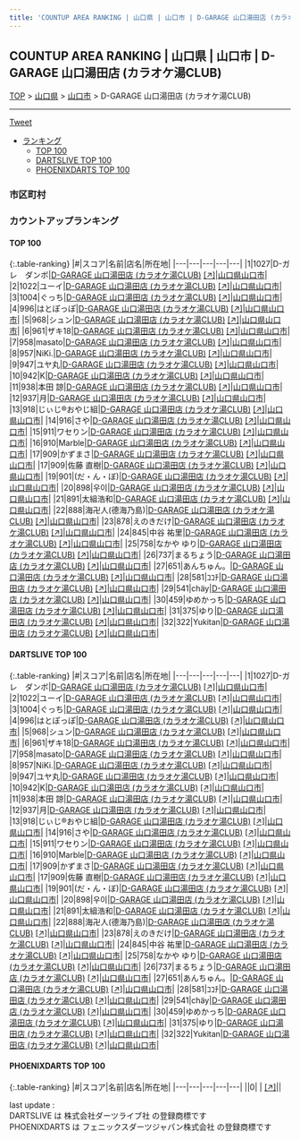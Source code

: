 ```yaml
---
title: 'COUNTUP AREA RANKING | 山口県 | 山口市 | D-GARAGE 山口湯田店 (カラオケ湯CLUB)'
---
```

## COUNTUP AREA RANKING | 山口県 | 山口市 | D-GARAGE 山口湯田店 (カラオケ湯CLUB)

[TOP](/darts/rank/) > [山口県](/darts/rank/山口県/) > [山口市](/darts/rank/山口県/山口市/) > D-GARAGE 山口湯田店 (カラオケ湯CLUB)

___

<a href="https://twitter.com/share?ref_src=twsrc%5Etfw" data-text="COUNTUP AREA RANKING | 山口県山口市D-GARAGE 山口湯田店 (カラオケ湯CLUB)" class="twitter-share-button" data-hashtags="DARTSLIVE,PHOENIXDARTS,darts,ダーツ" data-show-count="false">Tweet</a>

* [ランキング](#カウントアップランキング)
    * [TOP 100](#top-100)
    * [DARTSLIVE TOP 100](#dartslive-top-100)
    * [PHOENIXDARTS TOP 100](#phoenixdarts-top-100)

### 市区町村

<ul>

</ul>

### カウントアップランキング

#### TOP 100



{:.table-ranking}
|#|スコア|名前|店名|所在地|
|---|---|---|---|---|
|1|1027|<span class="rank-name-dl">D-ガレ　ダンボ</span>|<a href="/darts/rank/shops/ece0bf5d28422eb7fec1ae84bb28bd87.html">D-GARAGE 山口湯田店 (カラオケ湯CLUB)</a> <a href="https://search.dartslive.com/jp/shop/ece0bf5d28422eb7fec1ae84bb28bd87">[↗]</a>|<a href="/darts/rank/山口県/山口市">山口県山口市</a>|
|2|1022|<span class="rank-name-dl">ユーイ</span>|<a href="/darts/rank/shops/ece0bf5d28422eb7fec1ae84bb28bd87.html">D-GARAGE 山口湯田店 (カラオケ湯CLUB)</a> <a href="https://search.dartslive.com/jp/shop/ece0bf5d28422eb7fec1ae84bb28bd87">[↗]</a>|<a href="/darts/rank/山口県/山口市">山口県山口市</a>|
|3|1004|<span class="rank-name-dl">ぐっち</span>|<a href="/darts/rank/shops/ece0bf5d28422eb7fec1ae84bb28bd87.html">D-GARAGE 山口湯田店 (カラオケ湯CLUB)</a> <a href="https://search.dartslive.com/jp/shop/ece0bf5d28422eb7fec1ae84bb28bd87">[↗]</a>|<a href="/darts/rank/山口県/山口市">山口県山口市</a>|
|4|996|<span class="rank-name-dl">はとぽっぽ</span>|<a href="/darts/rank/shops/ece0bf5d28422eb7fec1ae84bb28bd87.html">D-GARAGE 山口湯田店 (カラオケ湯CLUB)</a> <a href="https://search.dartslive.com/jp/shop/ece0bf5d28422eb7fec1ae84bb28bd87">[↗]</a>|<a href="/darts/rank/山口県/山口市">山口県山口市</a>|
|5|968|<span class="rank-name-dl">シュン</span>|<a href="/darts/rank/shops/ece0bf5d28422eb7fec1ae84bb28bd87.html">D-GARAGE 山口湯田店 (カラオケ湯CLUB)</a> <a href="https://search.dartslive.com/jp/shop/ece0bf5d28422eb7fec1ae84bb28bd87">[↗]</a>|<a href="/darts/rank/山口県/山口市">山口県山口市</a>|
|6|961|<span class="rank-name-dl">ザキ18</span>|<a href="/darts/rank/shops/ece0bf5d28422eb7fec1ae84bb28bd87.html">D-GARAGE 山口湯田店 (カラオケ湯CLUB)</a> <a href="https://search.dartslive.com/jp/shop/ece0bf5d28422eb7fec1ae84bb28bd87">[↗]</a>|<a href="/darts/rank/山口県/山口市">山口県山口市</a>|
|7|958|<span class="rank-name-dl">masato</span>|<a href="/darts/rank/shops/ece0bf5d28422eb7fec1ae84bb28bd87.html">D-GARAGE 山口湯田店 (カラオケ湯CLUB)</a> <a href="https://search.dartslive.com/jp/shop/ece0bf5d28422eb7fec1ae84bb28bd87">[↗]</a>|<a href="/darts/rank/山口県/山口市">山口県山口市</a>|
|8|957|<span class="rank-name-dl">NiKi.</span>|<a href="/darts/rank/shops/ece0bf5d28422eb7fec1ae84bb28bd87.html">D-GARAGE 山口湯田店 (カラオケ湯CLUB)</a> <a href="https://search.dartslive.com/jp/shop/ece0bf5d28422eb7fec1ae84bb28bd87">[↗]</a>|<a href="/darts/rank/山口県/山口市">山口県山口市</a>|
|9|947|<span class="rank-name-dl">ユヤ丸</span>|<a href="/darts/rank/shops/ece0bf5d28422eb7fec1ae84bb28bd87.html">D-GARAGE 山口湯田店 (カラオケ湯CLUB)</a> <a href="https://search.dartslive.com/jp/shop/ece0bf5d28422eb7fec1ae84bb28bd87">[↗]</a>|<a href="/darts/rank/山口県/山口市">山口県山口市</a>|
|10|942|<span class="rank-name-dl">K</span>|<a href="/darts/rank/shops/ece0bf5d28422eb7fec1ae84bb28bd87.html">D-GARAGE 山口湯田店 (カラオケ湯CLUB)</a> <a href="https://search.dartslive.com/jp/shop/ece0bf5d28422eb7fec1ae84bb28bd87">[↗]</a>|<a href="/darts/rank/山口県/山口市">山口県山口市</a>|
|11|938|<span class="rank-name-dl">本田 諒</span>|<a href="/darts/rank/shops/ece0bf5d28422eb7fec1ae84bb28bd87.html">D-GARAGE 山口湯田店 (カラオケ湯CLUB)</a> <a href="https://search.dartslive.com/jp/shop/ece0bf5d28422eb7fec1ae84bb28bd87">[↗]</a>|<a href="/darts/rank/山口県/山口市">山口県山口市</a>|
|12|937|<span class="rank-name-dl">月</span>|<a href="/darts/rank/shops/ece0bf5d28422eb7fec1ae84bb28bd87.html">D-GARAGE 山口湯田店 (カラオケ湯CLUB)</a> <a href="https://search.dartslive.com/jp/shop/ece0bf5d28422eb7fec1ae84bb28bd87">[↗]</a>|<a href="/darts/rank/山口県/山口市">山口県山口市</a>|
|13|918|<span class="rank-name-dl">じぃじ®おやじ組</span>|<a href="/darts/rank/shops/ece0bf5d28422eb7fec1ae84bb28bd87.html">D-GARAGE 山口湯田店 (カラオケ湯CLUB)</a> <a href="https://search.dartslive.com/jp/shop/ece0bf5d28422eb7fec1ae84bb28bd87">[↗]</a>|<a href="/darts/rank/山口県/山口市">山口県山口市</a>|
|14|916|<span class="rank-name-dl">さや</span>|<a href="/darts/rank/shops/ece0bf5d28422eb7fec1ae84bb28bd87.html">D-GARAGE 山口湯田店 (カラオケ湯CLUB)</a> <a href="https://search.dartslive.com/jp/shop/ece0bf5d28422eb7fec1ae84bb28bd87">[↗]</a>|<a href="/darts/rank/山口県/山口市">山口県山口市</a>|
|15|911|<span class="rank-name-dl">ワセりン</span>|<a href="/darts/rank/shops/ece0bf5d28422eb7fec1ae84bb28bd87.html">D-GARAGE 山口湯田店 (カラオケ湯CLUB)</a> <a href="https://search.dartslive.com/jp/shop/ece0bf5d28422eb7fec1ae84bb28bd87">[↗]</a>|<a href="/darts/rank/山口県/山口市">山口県山口市</a>|
|16|910|<span class="rank-name-dl">Marble</span>|<a href="/darts/rank/shops/ece0bf5d28422eb7fec1ae84bb28bd87.html">D-GARAGE 山口湯田店 (カラオケ湯CLUB)</a> <a href="https://search.dartslive.com/jp/shop/ece0bf5d28422eb7fec1ae84bb28bd87">[↗]</a>|<a href="/darts/rank/山口県/山口市">山口県山口市</a>|
|17|909|<span class="rank-name-dl">かずまさ</span>|<a href="/darts/rank/shops/ece0bf5d28422eb7fec1ae84bb28bd87.html">D-GARAGE 山口湯田店 (カラオケ湯CLUB)</a> <a href="https://search.dartslive.com/jp/shop/ece0bf5d28422eb7fec1ae84bb28bd87">[↗]</a>|<a href="/darts/rank/山口県/山口市">山口県山口市</a>|
|17|909|<span class="rank-name-dl">佐藤 直樹</span>|<a href="/darts/rank/shops/ece0bf5d28422eb7fec1ae84bb28bd87.html">D-GARAGE 山口湯田店 (カラオケ湯CLUB)</a> <a href="https://search.dartslive.com/jp/shop/ece0bf5d28422eb7fec1ae84bb28bd87">[↗]</a>|<a href="/darts/rank/山口県/山口市">山口県山口市</a>|
|19|901|<span class="rank-name-dl">(だ・ん・ぼ)</span>|<a href="/darts/rank/shops/ece0bf5d28422eb7fec1ae84bb28bd87.html">D-GARAGE 山口湯田店 (カラオケ湯CLUB)</a> <a href="https://search.dartslive.com/jp/shop/ece0bf5d28422eb7fec1ae84bb28bd87">[↗]</a>|<a href="/darts/rank/山口県/山口市">山口県山口市</a>|
|20|898|<span class="rank-name-dl">우이</span>|<a href="/darts/rank/shops/ece0bf5d28422eb7fec1ae84bb28bd87.html">D-GARAGE 山口湯田店 (カラオケ湯CLUB)</a> <a href="https://search.dartslive.com/jp/shop/ece0bf5d28422eb7fec1ae84bb28bd87">[↗]</a>|<a href="/darts/rank/山口県/山口市">山口県山口市</a>|
|21|891|<span class="rank-name-dl">太組浩和</span>|<a href="/darts/rank/shops/ece0bf5d28422eb7fec1ae84bb28bd87.html">D-GARAGE 山口湯田店 (カラオケ湯CLUB)</a> <a href="https://search.dartslive.com/jp/shop/ece0bf5d28422eb7fec1ae84bb28bd87">[↗]</a>|<a href="/darts/rank/山口県/山口市">山口県山口市</a>|
|22|888|<span class="rank-name-dl">海卍人(德海乃島)</span>|<a href="/darts/rank/shops/ece0bf5d28422eb7fec1ae84bb28bd87.html">D-GARAGE 山口湯田店 (カラオケ湯CLUB)</a> <a href="https://search.dartslive.com/jp/shop/ece0bf5d28422eb7fec1ae84bb28bd87">[↗]</a>|<a href="/darts/rank/山口県/山口市">山口県山口市</a>|
|23|878|<span class="rank-name-dl">えのきだけ</span>|<a href="/darts/rank/shops/ece0bf5d28422eb7fec1ae84bb28bd87.html">D-GARAGE 山口湯田店 (カラオケ湯CLUB)</a> <a href="https://search.dartslive.com/jp/shop/ece0bf5d28422eb7fec1ae84bb28bd87">[↗]</a>|<a href="/darts/rank/山口県/山口市">山口県山口市</a>|
|24|845|<span class="rank-name-dl">中谷 祐里</span>|<a href="/darts/rank/shops/ece0bf5d28422eb7fec1ae84bb28bd87.html">D-GARAGE 山口湯田店 (カラオケ湯CLUB)</a> <a href="https://search.dartslive.com/jp/shop/ece0bf5d28422eb7fec1ae84bb28bd87">[↗]</a>|<a href="/darts/rank/山口県/山口市">山口県山口市</a>|
|25|758|<span class="rank-name-dl">なかや ゆり</span>|<a href="/darts/rank/shops/ece0bf5d28422eb7fec1ae84bb28bd87.html">D-GARAGE 山口湯田店 (カラオケ湯CLUB)</a> <a href="https://search.dartslive.com/jp/shop/ece0bf5d28422eb7fec1ae84bb28bd87">[↗]</a>|<a href="/darts/rank/山口県/山口市">山口県山口市</a>|
|26|737|<span class="rank-name-dl">まるちょう</span>|<a href="/darts/rank/shops/ece0bf5d28422eb7fec1ae84bb28bd87.html">D-GARAGE 山口湯田店 (カラオケ湯CLUB)</a> <a href="https://search.dartslive.com/jp/shop/ece0bf5d28422eb7fec1ae84bb28bd87">[↗]</a>|<a href="/darts/rank/山口県/山口市">山口県山口市</a>|
|27|651|<span class="rank-name-dl">あんちゅん。</span>|<a href="/darts/rank/shops/ece0bf5d28422eb7fec1ae84bb28bd87.html">D-GARAGE 山口湯田店 (カラオケ湯CLUB)</a> <a href="https://search.dartslive.com/jp/shop/ece0bf5d28422eb7fec1ae84bb28bd87">[↗]</a>|<a href="/darts/rank/山口県/山口市">山口県山口市</a>|
|28|581|<span class="rank-name-dl">ｺｺﾁ</span>|<a href="/darts/rank/shops/ece0bf5d28422eb7fec1ae84bb28bd87.html">D-GARAGE 山口湯田店 (カラオケ湯CLUB)</a> <a href="https://search.dartslive.com/jp/shop/ece0bf5d28422eb7fec1ae84bb28bd87">[↗]</a>|<a href="/darts/rank/山口県/山口市">山口県山口市</a>|
|29|541|<span class="rank-name-dl">chäy</span>|<a href="/darts/rank/shops/ece0bf5d28422eb7fec1ae84bb28bd87.html">D-GARAGE 山口湯田店 (カラオケ湯CLUB)</a> <a href="https://search.dartslive.com/jp/shop/ece0bf5d28422eb7fec1ae84bb28bd87">[↗]</a>|<a href="/darts/rank/山口県/山口市">山口県山口市</a>|
|30|459|<span class="rank-name-dl">ゆめかっち</span>|<a href="/darts/rank/shops/ece0bf5d28422eb7fec1ae84bb28bd87.html">D-GARAGE 山口湯田店 (カラオケ湯CLUB)</a> <a href="https://search.dartslive.com/jp/shop/ece0bf5d28422eb7fec1ae84bb28bd87">[↗]</a>|<a href="/darts/rank/山口県/山口市">山口県山口市</a>|
|31|375|<span class="rank-name-dl">ゆり</span>|<a href="/darts/rank/shops/ece0bf5d28422eb7fec1ae84bb28bd87.html">D-GARAGE 山口湯田店 (カラオケ湯CLUB)</a> <a href="https://search.dartslive.com/jp/shop/ece0bf5d28422eb7fec1ae84bb28bd87">[↗]</a>|<a href="/darts/rank/山口県/山口市">山口県山口市</a>|
|32|322|<span class="rank-name-dl">Yukitan</span>|<a href="/darts/rank/shops/ece0bf5d28422eb7fec1ae84bb28bd87.html">D-GARAGE 山口湯田店 (カラオケ湯CLUB)</a> <a href="https://search.dartslive.com/jp/shop/ece0bf5d28422eb7fec1ae84bb28bd87">[↗]</a>|<a href="/darts/rank/山口県/山口市">山口県山口市</a>|


#### DARTSLIVE TOP 100



{:.table-ranking}
|#|スコア|名前|店名|所在地|
|---|---|---|---|---|
|1|1027|<span class="rank-name-dl">D-ガレ　ダンボ</span>|<a href="/darts/rank/shops/ece0bf5d28422eb7fec1ae84bb28bd87.html">D-GARAGE 山口湯田店 (カラオケ湯CLUB)</a> <a href="https://search.dartslive.com/jp/shop/ece0bf5d28422eb7fec1ae84bb28bd87">[↗]</a>|<a href="/darts/rank/山口県/山口市">山口県山口市</a>|
|2|1022|<span class="rank-name-dl">ユーイ</span>|<a href="/darts/rank/shops/ece0bf5d28422eb7fec1ae84bb28bd87.html">D-GARAGE 山口湯田店 (カラオケ湯CLUB)</a> <a href="https://search.dartslive.com/jp/shop/ece0bf5d28422eb7fec1ae84bb28bd87">[↗]</a>|<a href="/darts/rank/山口県/山口市">山口県山口市</a>|
|3|1004|<span class="rank-name-dl">ぐっち</span>|<a href="/darts/rank/shops/ece0bf5d28422eb7fec1ae84bb28bd87.html">D-GARAGE 山口湯田店 (カラオケ湯CLUB)</a> <a href="https://search.dartslive.com/jp/shop/ece0bf5d28422eb7fec1ae84bb28bd87">[↗]</a>|<a href="/darts/rank/山口県/山口市">山口県山口市</a>|
|4|996|<span class="rank-name-dl">はとぽっぽ</span>|<a href="/darts/rank/shops/ece0bf5d28422eb7fec1ae84bb28bd87.html">D-GARAGE 山口湯田店 (カラオケ湯CLUB)</a> <a href="https://search.dartslive.com/jp/shop/ece0bf5d28422eb7fec1ae84bb28bd87">[↗]</a>|<a href="/darts/rank/山口県/山口市">山口県山口市</a>|
|5|968|<span class="rank-name-dl">シュン</span>|<a href="/darts/rank/shops/ece0bf5d28422eb7fec1ae84bb28bd87.html">D-GARAGE 山口湯田店 (カラオケ湯CLUB)</a> <a href="https://search.dartslive.com/jp/shop/ece0bf5d28422eb7fec1ae84bb28bd87">[↗]</a>|<a href="/darts/rank/山口県/山口市">山口県山口市</a>|
|6|961|<span class="rank-name-dl">ザキ18</span>|<a href="/darts/rank/shops/ece0bf5d28422eb7fec1ae84bb28bd87.html">D-GARAGE 山口湯田店 (カラオケ湯CLUB)</a> <a href="https://search.dartslive.com/jp/shop/ece0bf5d28422eb7fec1ae84bb28bd87">[↗]</a>|<a href="/darts/rank/山口県/山口市">山口県山口市</a>|
|7|958|<span class="rank-name-dl">masato</span>|<a href="/darts/rank/shops/ece0bf5d28422eb7fec1ae84bb28bd87.html">D-GARAGE 山口湯田店 (カラオケ湯CLUB)</a> <a href="https://search.dartslive.com/jp/shop/ece0bf5d28422eb7fec1ae84bb28bd87">[↗]</a>|<a href="/darts/rank/山口県/山口市">山口県山口市</a>|
|8|957|<span class="rank-name-dl">NiKi.</span>|<a href="/darts/rank/shops/ece0bf5d28422eb7fec1ae84bb28bd87.html">D-GARAGE 山口湯田店 (カラオケ湯CLUB)</a> <a href="https://search.dartslive.com/jp/shop/ece0bf5d28422eb7fec1ae84bb28bd87">[↗]</a>|<a href="/darts/rank/山口県/山口市">山口県山口市</a>|
|9|947|<span class="rank-name-dl">ユヤ丸</span>|<a href="/darts/rank/shops/ece0bf5d28422eb7fec1ae84bb28bd87.html">D-GARAGE 山口湯田店 (カラオケ湯CLUB)</a> <a href="https://search.dartslive.com/jp/shop/ece0bf5d28422eb7fec1ae84bb28bd87">[↗]</a>|<a href="/darts/rank/山口県/山口市">山口県山口市</a>|
|10|942|<span class="rank-name-dl">K</span>|<a href="/darts/rank/shops/ece0bf5d28422eb7fec1ae84bb28bd87.html">D-GARAGE 山口湯田店 (カラオケ湯CLUB)</a> <a href="https://search.dartslive.com/jp/shop/ece0bf5d28422eb7fec1ae84bb28bd87">[↗]</a>|<a href="/darts/rank/山口県/山口市">山口県山口市</a>|
|11|938|<span class="rank-name-dl">本田 諒</span>|<a href="/darts/rank/shops/ece0bf5d28422eb7fec1ae84bb28bd87.html">D-GARAGE 山口湯田店 (カラオケ湯CLUB)</a> <a href="https://search.dartslive.com/jp/shop/ece0bf5d28422eb7fec1ae84bb28bd87">[↗]</a>|<a href="/darts/rank/山口県/山口市">山口県山口市</a>|
|12|937|<span class="rank-name-dl">月</span>|<a href="/darts/rank/shops/ece0bf5d28422eb7fec1ae84bb28bd87.html">D-GARAGE 山口湯田店 (カラオケ湯CLUB)</a> <a href="https://search.dartslive.com/jp/shop/ece0bf5d28422eb7fec1ae84bb28bd87">[↗]</a>|<a href="/darts/rank/山口県/山口市">山口県山口市</a>|
|13|918|<span class="rank-name-dl">じぃじ®おやじ組</span>|<a href="/darts/rank/shops/ece0bf5d28422eb7fec1ae84bb28bd87.html">D-GARAGE 山口湯田店 (カラオケ湯CLUB)</a> <a href="https://search.dartslive.com/jp/shop/ece0bf5d28422eb7fec1ae84bb28bd87">[↗]</a>|<a href="/darts/rank/山口県/山口市">山口県山口市</a>|
|14|916|<span class="rank-name-dl">さや</span>|<a href="/darts/rank/shops/ece0bf5d28422eb7fec1ae84bb28bd87.html">D-GARAGE 山口湯田店 (カラオケ湯CLUB)</a> <a href="https://search.dartslive.com/jp/shop/ece0bf5d28422eb7fec1ae84bb28bd87">[↗]</a>|<a href="/darts/rank/山口県/山口市">山口県山口市</a>|
|15|911|<span class="rank-name-dl">ワセりン</span>|<a href="/darts/rank/shops/ece0bf5d28422eb7fec1ae84bb28bd87.html">D-GARAGE 山口湯田店 (カラオケ湯CLUB)</a> <a href="https://search.dartslive.com/jp/shop/ece0bf5d28422eb7fec1ae84bb28bd87">[↗]</a>|<a href="/darts/rank/山口県/山口市">山口県山口市</a>|
|16|910|<span class="rank-name-dl">Marble</span>|<a href="/darts/rank/shops/ece0bf5d28422eb7fec1ae84bb28bd87.html">D-GARAGE 山口湯田店 (カラオケ湯CLUB)</a> <a href="https://search.dartslive.com/jp/shop/ece0bf5d28422eb7fec1ae84bb28bd87">[↗]</a>|<a href="/darts/rank/山口県/山口市">山口県山口市</a>|
|17|909|<span class="rank-name-dl">かずまさ</span>|<a href="/darts/rank/shops/ece0bf5d28422eb7fec1ae84bb28bd87.html">D-GARAGE 山口湯田店 (カラオケ湯CLUB)</a> <a href="https://search.dartslive.com/jp/shop/ece0bf5d28422eb7fec1ae84bb28bd87">[↗]</a>|<a href="/darts/rank/山口県/山口市">山口県山口市</a>|
|17|909|<span class="rank-name-dl">佐藤 直樹</span>|<a href="/darts/rank/shops/ece0bf5d28422eb7fec1ae84bb28bd87.html">D-GARAGE 山口湯田店 (カラオケ湯CLUB)</a> <a href="https://search.dartslive.com/jp/shop/ece0bf5d28422eb7fec1ae84bb28bd87">[↗]</a>|<a href="/darts/rank/山口県/山口市">山口県山口市</a>|
|19|901|<span class="rank-name-dl">(だ・ん・ぼ)</span>|<a href="/darts/rank/shops/ece0bf5d28422eb7fec1ae84bb28bd87.html">D-GARAGE 山口湯田店 (カラオケ湯CLUB)</a> <a href="https://search.dartslive.com/jp/shop/ece0bf5d28422eb7fec1ae84bb28bd87">[↗]</a>|<a href="/darts/rank/山口県/山口市">山口県山口市</a>|
|20|898|<span class="rank-name-dl">우이</span>|<a href="/darts/rank/shops/ece0bf5d28422eb7fec1ae84bb28bd87.html">D-GARAGE 山口湯田店 (カラオケ湯CLUB)</a> <a href="https://search.dartslive.com/jp/shop/ece0bf5d28422eb7fec1ae84bb28bd87">[↗]</a>|<a href="/darts/rank/山口県/山口市">山口県山口市</a>|
|21|891|<span class="rank-name-dl">太組浩和</span>|<a href="/darts/rank/shops/ece0bf5d28422eb7fec1ae84bb28bd87.html">D-GARAGE 山口湯田店 (カラオケ湯CLUB)</a> <a href="https://search.dartslive.com/jp/shop/ece0bf5d28422eb7fec1ae84bb28bd87">[↗]</a>|<a href="/darts/rank/山口県/山口市">山口県山口市</a>|
|22|888|<span class="rank-name-dl">海卍人(德海乃島)</span>|<a href="/darts/rank/shops/ece0bf5d28422eb7fec1ae84bb28bd87.html">D-GARAGE 山口湯田店 (カラオケ湯CLUB)</a> <a href="https://search.dartslive.com/jp/shop/ece0bf5d28422eb7fec1ae84bb28bd87">[↗]</a>|<a href="/darts/rank/山口県/山口市">山口県山口市</a>|
|23|878|<span class="rank-name-dl">えのきだけ</span>|<a href="/darts/rank/shops/ece0bf5d28422eb7fec1ae84bb28bd87.html">D-GARAGE 山口湯田店 (カラオケ湯CLUB)</a> <a href="https://search.dartslive.com/jp/shop/ece0bf5d28422eb7fec1ae84bb28bd87">[↗]</a>|<a href="/darts/rank/山口県/山口市">山口県山口市</a>|
|24|845|<span class="rank-name-dl">中谷 祐里</span>|<a href="/darts/rank/shops/ece0bf5d28422eb7fec1ae84bb28bd87.html">D-GARAGE 山口湯田店 (カラオケ湯CLUB)</a> <a href="https://search.dartslive.com/jp/shop/ece0bf5d28422eb7fec1ae84bb28bd87">[↗]</a>|<a href="/darts/rank/山口県/山口市">山口県山口市</a>|
|25|758|<span class="rank-name-dl">なかや ゆり</span>|<a href="/darts/rank/shops/ece0bf5d28422eb7fec1ae84bb28bd87.html">D-GARAGE 山口湯田店 (カラオケ湯CLUB)</a> <a href="https://search.dartslive.com/jp/shop/ece0bf5d28422eb7fec1ae84bb28bd87">[↗]</a>|<a href="/darts/rank/山口県/山口市">山口県山口市</a>|
|26|737|<span class="rank-name-dl">まるちょう</span>|<a href="/darts/rank/shops/ece0bf5d28422eb7fec1ae84bb28bd87.html">D-GARAGE 山口湯田店 (カラオケ湯CLUB)</a> <a href="https://search.dartslive.com/jp/shop/ece0bf5d28422eb7fec1ae84bb28bd87">[↗]</a>|<a href="/darts/rank/山口県/山口市">山口県山口市</a>|
|27|651|<span class="rank-name-dl">あんちゅん。</span>|<a href="/darts/rank/shops/ece0bf5d28422eb7fec1ae84bb28bd87.html">D-GARAGE 山口湯田店 (カラオケ湯CLUB)</a> <a href="https://search.dartslive.com/jp/shop/ece0bf5d28422eb7fec1ae84bb28bd87">[↗]</a>|<a href="/darts/rank/山口県/山口市">山口県山口市</a>|
|28|581|<span class="rank-name-dl">ｺｺﾁ</span>|<a href="/darts/rank/shops/ece0bf5d28422eb7fec1ae84bb28bd87.html">D-GARAGE 山口湯田店 (カラオケ湯CLUB)</a> <a href="https://search.dartslive.com/jp/shop/ece0bf5d28422eb7fec1ae84bb28bd87">[↗]</a>|<a href="/darts/rank/山口県/山口市">山口県山口市</a>|
|29|541|<span class="rank-name-dl">chäy</span>|<a href="/darts/rank/shops/ece0bf5d28422eb7fec1ae84bb28bd87.html">D-GARAGE 山口湯田店 (カラオケ湯CLUB)</a> <a href="https://search.dartslive.com/jp/shop/ece0bf5d28422eb7fec1ae84bb28bd87">[↗]</a>|<a href="/darts/rank/山口県/山口市">山口県山口市</a>|
|30|459|<span class="rank-name-dl">ゆめかっち</span>|<a href="/darts/rank/shops/ece0bf5d28422eb7fec1ae84bb28bd87.html">D-GARAGE 山口湯田店 (カラオケ湯CLUB)</a> <a href="https://search.dartslive.com/jp/shop/ece0bf5d28422eb7fec1ae84bb28bd87">[↗]</a>|<a href="/darts/rank/山口県/山口市">山口県山口市</a>|
|31|375|<span class="rank-name-dl">ゆり</span>|<a href="/darts/rank/shops/ece0bf5d28422eb7fec1ae84bb28bd87.html">D-GARAGE 山口湯田店 (カラオケ湯CLUB)</a> <a href="https://search.dartslive.com/jp/shop/ece0bf5d28422eb7fec1ae84bb28bd87">[↗]</a>|<a href="/darts/rank/山口県/山口市">山口県山口市</a>|
|32|322|<span class="rank-name-dl">Yukitan</span>|<a href="/darts/rank/shops/ece0bf5d28422eb7fec1ae84bb28bd87.html">D-GARAGE 山口湯田店 (カラオケ湯CLUB)</a> <a href="https://search.dartslive.com/jp/shop/ece0bf5d28422eb7fec1ae84bb28bd87">[↗]</a>|<a href="/darts/rank/山口県/山口市">山口県山口市</a>|


#### PHOENIXDARTS TOP 100



{:.table-ranking}
|#|スコア|名前|店名|所在地|
|---|---|---|---|---|
||0|<span class="rank-name-dl"> </span>|<a href="/darts/rank/shops/.html"></a> <a href="">[↗]</a>|<a href="/darts/rank//"></a>|


<div class="footer border-top border-gray-light mt-5 pt-3 text-right text-gray">
    last update : <span style="font-weight: italic" id="foot_last_modified"></span><br />
    DARTSLIVE は 株式会社ダーツライブ社 の登録商標です<br />
    PHOENIXDARTS は フェニックスダーツジャパン株式会社 の登録商標です<br />
</div>

<script src="https://cdnjs.cloudflare.com/ajax/libs/jquery.tablesorter/2.31.3/js/jquery.tablesorter.min.js" integrity="sha512-qzgd5cYSZcosqpzpn7zF2ZId8f/8CHmFKZ8j7mU4OUXTNRd5g+ZHBPsgKEwoqxCtdQvExE5LprwwPAgoicguNg==" crossorigin="anonymous" referrerpolicy="no-referrer"></script>
<link rel="stylesheet" href="https://cdnjs.cloudflare.com/ajax/libs/jquery.tablesorter/2.31.3/css/theme.default.min.css" integrity="sha512-wghhOJkjQX0Lh3NSWvNKeZ0ZpNn+SPVXX1Qyc9OCaogADktxrBiBdKGDoqVUOyhStvMBmJQ8ZdMHiR3wuEq8+w==" crossorigin="anonymous" referrerpolicy="no-referrer" />
<script>
$(function() {
    $(".table-ranking").tablesorter({sortList:[[0, 0]]});
    $("#foot_last_modified").text(formatDate(new Date(document.lastModified), 'yyyy-MM-dd HH:mm:ss'));
});
</script>

<script async src="https://platform.twitter.com/widgets.js" charset="utf-8"></script>
